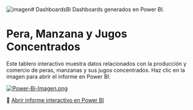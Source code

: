 ![imagen](https://github.com/user-attachments/assets/a7512a6a-3742-4b72-aded-eb02f4d160bd)# DashboardsBi
Dashboards generados en Power BI.

# Pera, Manzana y Jugos Concentrados

Este tablero interactivo muestra datos relacionados con la producción y comercio de peras, manzanas y sus jugos concentrados. Haz clic en la imagen para abrir el informe en Power BI.

[![Power-Bi-Imagen.png](https://i.postimg.cc/7PjppKm5/Power-Bi-Imagen.png)](https://postimg.cc/Hj4ZM9Gm)

🔗 [Abrir informe interactivo en Power BI](https://app.powerbi.com/view?r=eyJrIjoiZmJiNjg4M2YtOWU3YS00Mjk1LWFjNzItZTRjNWM4Nzc1NjYyIiwidCI6ImUyYTdhOGE5LTBhMjUtNGU5NC04Nzg0LWVlMzUwZDBkNmFhNSIsImMiOjR9)

